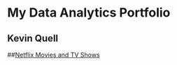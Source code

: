 # My Data Analytics Portfolio

## Kevin Quell

##[Netflix Movies and TV Shows](https://github.com/KayQu91/Netflix-Movies-and-TV-Shows)


